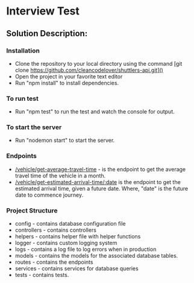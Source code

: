 # Interview Test

## Solution Description:

### Installation
- Clone the repository to your local directory using the command [git clone https://github.com/cleancodelover/shuttlers-api.git]()
- Open the project in your favorite text editor
- Run "npm install" to install dependencies.

### To run test
- Run "npm test" to run the test and watch the console for output.

### To start the server
- Run "nodemon start" to start the server.

### Endpoints
- [/vehicle/get-average-travel-time]() - is the endpoint to get the average travel time of the vehicle in a month.
- [/vehicle/get-estimated-arrival-time/:date]() is the endpoint to get the estimated arrival time, given a future date. Where, "date" is the future date to commence journey.

### Project Structure
- config - contains database configuration file
- controllers - contains controllers
- helpers - contains helper file with helper functions
- logger - contains custom logging system
- logs - contains a log file to log errors when in production
- models - contains the models for the associated database tables.
- routes - contains the endpoints
- services - contains services for database queries
- tests - contains tests.